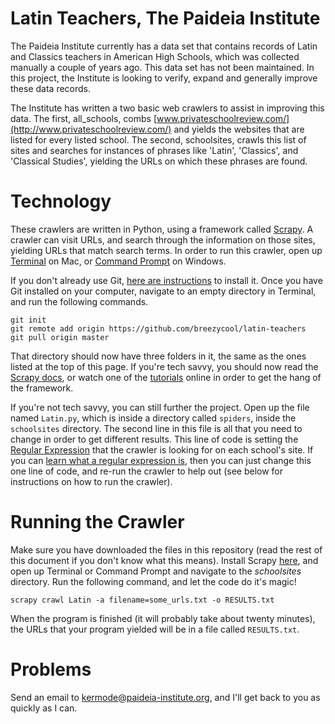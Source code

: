 # Latin Teachers, The Paideia Institute

The Paideia Institute currently has a data set that contains records of Latin and Classics teachers in American High Schools, which was collected manually a couple of years ago. This data set has not been maintained. In this project, the Institute is looking to verify, expand and generally improve these data records.

The Institute has written a two basic web crawlers to assist in improving this data. The first, all_schools, combs [www.privateschoolreview.com/](http://www.privateschoolreview.com/) and yields the websites that are listed for every listed school. The second, schoolsites, crawls this list of sites and searches for instances of phrases like 'Latin', 'Classics', and 'Classical Studies', yielding the URLs on which these phrases are found.

# Technology

These crawlers are written in Python, using a framework called [Scrapy](http://scrapy.org/). A crawler can visit URLs, and search through the information on those sites, yielding URLs that match search terms. In order to run this crawler, open up [Terminal](http://www.macworld.co.uk/feature/mac-software/get-more-out-of-os-x-terminal-3608274/) on Mac, or [Command Prompt](http://winaero.com/blog/how-to-open-elevated-command-prompt-in-windows-10/) on Windows.

If you don't already use Git, [here are instructions](https://git-scm.com/book/en/v2/Getting-Started-Installing-Git) to install it. Once you have Git installed on your computer, navigate to an empty directory in Terminal, and run the following commands.

```
git init
git remote add origin https://github.com/breezycool/latin-teachers
git pull origin master
```

That directory should now have three folders in it, the same as the ones listed at the top of this page. If you're tech savvy, you should now read the [Scrapy docs](http://doc.scrapy.org/en/latest/intro/tutorial.html), or watch one of the [tutorials](https://www.youtube.com/watch?v=758KrjCgkN8) online in order to get the hang of the framework.

If you're not tech savvy, you can still further the project. Open up the file named `Latin.py`, which is inside a directory called `spiders`, inside the `schoolsites` directory. The second line in this file is all that you need to change in order to get different results. This line of code is setting the [Regular Expression](http://www.regular-expressions.info/tutorial.html) that the crawler is looking for on each school's site. If you can [learn what a regular expression is](http://lmgtfy.com/?q=regular+expression+tutorial), then you can just change this one line of code, and re-run the crawler to help out (see below for instructions on how to run the crawler).

# Running the Crawler
Make sure you have downloaded the files in this repository (read the rest of this document if you don't know what this means). Install Scrapy [here](http://doc.scrapy.org/en/latest/intro/install.html), and open up Terminal or Command Prompt and navigate to the *schoolsites* directory. Run the following command, and let the code do it's magic!

`scrapy crawl Latin -a filename=some_urls.txt -o RESULTS.txt`

When the program is finished (it will probably take about twenty minutes), the URLs that your program yielded will be in a file called `RESULTS.txt`.

# Problems
Send an email to kermode@paideia-institute.org, and I'll get back to you as quickly as I can. 




